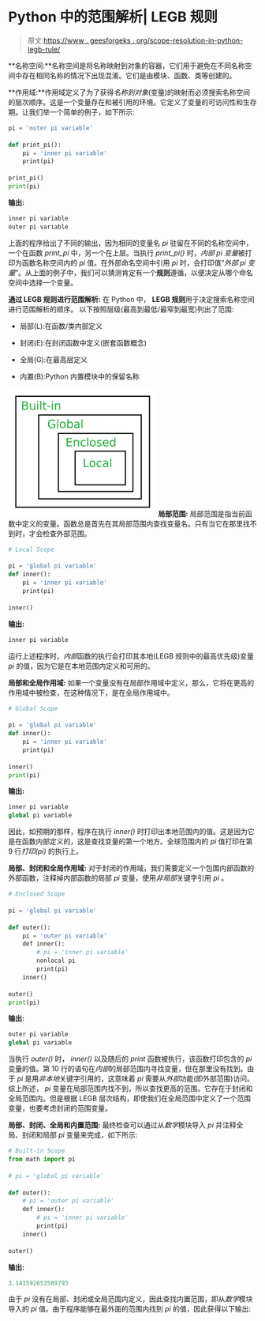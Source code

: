 # Python 中的范围解析| LEGB 规则

> 原文:[https://www . geesforgeks . org/scope-resolution-in-python-legb-rule/](https://www.geeksforgeeks.org/scope-resolution-in-python-legb-rule/)

**名称空间:**名称空间是将名称映射到对象的容器，它们用于避免在不同名称空间中存在相同名称的情况下出现混淆。它们是由模块、函数、类等创建的。

**作用域:**作用域定义了为了获得*名称到对象*(变量)的映射而必须搜索名称空间的层次顺序。这是一个变量存在和被引用的环境。它定义了变量的可访问性和生存期。让我们举一个简单的例子，如下所示:

```py
pi = 'outer pi variable'

def print_pi():
    pi = 'inner pi variable'
    print(pi)

print_pi()
print(pi)
```

**输出:**

```py
inner pi variable
outer pi variable

```

上面的程序给出了不同的输出，因为相同的变量名 *pi* 驻留在不同的名称空间中，一个在函数 *print_pi* 中，另一个在上层。当执行 *print_pi()* 时，*内部 pi 变量*被打印为函数名称空间内的 *pi* 值。在外部命名空间中引用 *pi* 时，会打印值“*外部 pi 变量*”。从上面的例子中，我们可以猜测肯定有一个**规则**遵循，以便决定从哪个命名空间中选择一个变量。

**通过 LEGB 规则进行范围解析:**
在 Python 中， **LEGB 规则**用于决定搜索名称空间进行范围解析的顺序。
以下按照层级(最高到最低/最窄到最宽)列出了范围:

*   局部(L):在函数/类内部定义

*   封闭(E):在封闭函数中定义(嵌套函数概念)

*   全局(G):在最高层定义

*   内置(B):Python 内置模块中的保留名称

![](img/c4945588244b49207e591d5f61b1e994.png)
**局部范围:**
局部范围是指当前函数中定义的变量。函数总是首先在其局部范围内查找变量名。只有当它在那里找不到时，才会检查外部范围。

```py
# Local Scope

pi = 'global pi variable'
def inner():
    pi = 'inner pi variable'
    print(pi)

inner()
```

**输出:**

```py
inner pi variable

```

运行上述程序时，*内部*函数的执行会打印其本地(LEGB 规则中的最高优先级)变量 *pi* 的值，因为它是在本地范围内定义和可用的。

**局部和全局作用域:**
如果一个变量没有在局部作用域中定义，那么，它将在更高的作用域中被检查，在这种情况下，是在全局作用域中。

```py
# Global Scope

pi = 'global pi variable'
def inner():
    pi = 'inner pi variable'
    print(pi)

inner()
print(pi)
```

**输出:**

```py
inner pi variable
global pi variable

```

因此，如预期的那样，程序在执行 *inner()* 时打印出本地范围内的值。这是因为它是在函数内部定义的，这是查找变量的第一个地方。全球范围内的 *pi* 值打印在第 9 行*打印(pi)* 的执行上。

**局部、封闭和全局作用域:**
对于封闭的作用域，我们需要定义一个包围内部函数的外部函数，注释掉内部函数的局部 *pi* 变量，使用*非局部*关键字引用 *pi* 。

```py
# Enclosed Scope

pi = 'global pi variable'

def outer():
    pi = 'outer pi variable'
    def inner():
        # pi = 'inner pi variable'
        nonlocal pi
        print(pi)
    inner()

outer()
print(pi)
```

**输出:**

```py
outer pi variable
global pi variable

```

当执行 *outer()* 时， *inner()* 以及随后的 *print* 函数被执行，该函数打印包含的 *pi* 变量的值。第 10 行的语句在*内部*的局部范围内寻找变量，但在那里没有找到。由于 *pi* 是用*非本地*关键字引用的，这意味着 *pi* 需要从*外部*功能(即外部范围)访问。综上所述， *pi* 变量在局部范围内找不到，所以查找更高的范围。它存在于封闭和全局范围内。但是根据 LEGB 层次结构，即使我们在全局范围中定义了一个范围变量，也要考虑封闭的范围变量。

**局部、封闭、全局和内置范围:**
最终检查可以通过从*数学*模块导入 *pi* 并注释全局、封闭和局部 *pi* 变量来完成，如下所示:

```py
# Built-in Scope
from math import pi

# pi = 'global pi variable'

def outer():
    # pi = 'outer pi variable'
    def inner():
        # pi = 'inner pi variable'
        print(pi)
    inner()

outer()
```

**输出:**

```py
3.141592653589793

```

由于 *pi* 没有在局部、封闭或全局范围内定义，因此查找内置范围，即从*数学*模块导入的 *pi* 值。由于程序能够在最外面的范围内找到 *pi* 的值，因此获得以下输出: